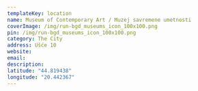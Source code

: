 ```yaml
---
templateKey: location
name: Museum of Contemporary Art / Muzej savremene umetnosti
coverImage: /img/run-bgd_museums_icon_100x100.png
pin: /img/run-bgd_museums_icon_100x100.png
category: The City
address: Ušće 10
website:
email: 
description:
latitude: "44.819438"
longitude: "20.442367"
---
```

